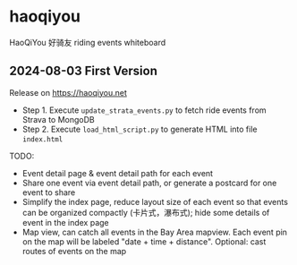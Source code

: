 # haoqiyou
HaoQiYou 好骑友 riding events whiteboard

## 2024-08-03 First Version
Release on https://haoqiyou.net

 * Step 1. Execute `update_strata_events.py` to fetch ride events from Strava to MongoDB
 * Step 2. Execute `load_html_script.py` to generate HTML into file `index.html`

TODO:
 * Event detail page & event detail path for each event
 * Share one event via event detail path, or generate a postcard for one event to share
 * Simplify the index page, reduce layout size of each event so that events can be organized compactly (卡片式，瀑布式); hide some details of event in the index page
 * Map view, can catch all events in the Bay Area mapview. Each event pin on the map will be labeled "date + time + distance". Optional: cast routes of events on the map
 